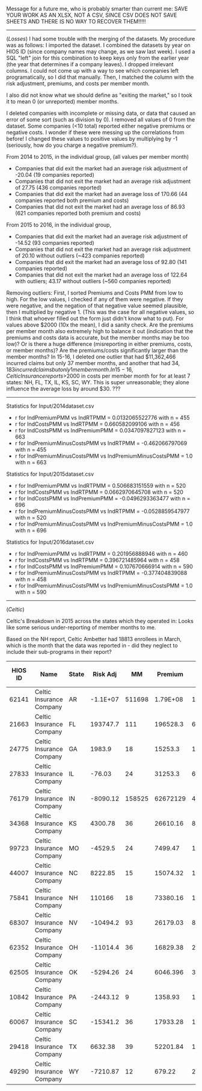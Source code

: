 Message for a future me, who is probably smarter than current me: SAVE YOUR WORK AS AN XLSX, NOT A CSV, SINCE CSV DOES NOT SAVE SHEETS AND THERE IS NO WAY TO RECOVER THEM!!!!!

- - -

(*Losses*) I had some trouble with the merging of the datasets. My procedure was as follows: I imported the dataset. I combined the datasets by year on HIOS ID (since company names may change, as we saw last week). I used a SQL "left" join for this combination to keep keys only from the earlier year (the year that determines if a company leaves). I dropped irrelevant columns. I could not come up with a way to see which companies left programatically, so I did that manually. Then, I matched the column with the risk adjustment, premiums, and costs per member month.

I also did not know what we should define as "exiting the market," so I took it to mean 0 (or unreported) member months.

I deleted companies with incomplete or missing data, or data that caused an error of some sort (such as division by 0). I removed all values of 0 from the dataset. Some companies (<10 total) reported either negative premiums or negative costs. I wonder if these were messing up the correlations from before! I changed these values to positive values by multiplying by -1 (seriously, how do you charge a negative premium?).

From 2014 to 2015, in the individual group, (all values per member month)

- Companies that did exit the market had an average risk adjustment of -20.04  (19 companies reported)
- Companies that did not exit the market had an average risk adjustment of 27.75 (436 companies reported)
- Companies that did exit the market had an average loss of 170.66 (44 companies reported both premium and costs)
- Companies that did not exit the market had an average loss of 86.93 (621 companies reported both premium and costs)


From 2015 to 2016, in the individual group,

- Companies that did exit the market had an average risk adjustment of -14.52 (93 companies reported)
- Companies that did not exit the market had an average risk adjustment of 20.10 without outliers  (~423 companies reported)
- Companies that did exit the market had an average loss of 92.80 (141 companies reported)
- Companies that did not exit the market had an average loss of 122.64 with outliers; 43.17 without outliers (~560 companies reported)

Removing outliers: First, I sorted Premiums and Costs PMM from low to high. For the low values, I checked if any of them were negative. If they were negative, and the negation of that negative value seemed plausible, then I multiplied by negative 1. (This was the case for all negative values, so I think that whoever filled out the form just didn't know what to put). For values above $2000 (10x the mean), I did a sanity check. Are the premiums per member month also extremely high to balance it out (indication that the premiums and costs data is accurate, but the member months may be too low)? Or is there a huge difference (misreporting in either premiums, costs, or member months)? Are the premiums/costs significantly larger than the member months? In 15-16, I deleted one outlier that had $11,362,466 incurred claims but only 37 member months, and another that had $34,183 incurred claims but only 1 member month. In 15-16, Celtic Insurance reports >$2000 in costs per member month for for at least 7 states: NH, FL, TX, IL, KS, SC, WY. This is super unreasonable; they alone influence the average loss by around $30. ???


- - - 

Statistics for Input/2014dataset.csv

- r for IndPremiumPMM vs IndRTPMM = 0.0132065522776 with n = 455
- r for IndCostsPMM vs IndRTPMM = 0.660582099106 with n = 456
- r for IndCostsPMM vs IndPremiumPMM = 0.0347097827123 with n = 663
- r for IndPremiumMinusCostsPMM vs IndRTPMM = -0.462066797069 with n = 455
- r for IndPremiumMinusCostsPMM vs IndPremiumMinusCostsPMM = 1.0 with n = 663


Statistics for Input/2015dataset.csv

- r for IndPremiumPMM vs IndRTPMM = 0.506683151559 with n = 520
- r for IndCostsPMM vs IndRTPMM = 0.0662970645708 with n = 520
- r for IndCostsPMM vs IndPremiumPMM = -0.0496293363477 with n = 696
- r for IndPremiumMinusCostsPMM vs IndRTPMM = -0.0528859547977 with n = 520
- r for IndPremiumMinusCostsPMM vs IndPremiumMinusCostsPMM = 1.0 with n = 696


Statistics for Input/2016dataset.csv

- r for IndPremiumPMM vs IndRTPMM = 0.201956888946 with n = 460
- r for IndCostsPMM vs IndRTPMM = 0.396721485964 with n = 458
- r for IndCostsPMM vs IndPremiumPMM = 0.107670666914 with n = 590
- r for IndPremiumMinusCostsPMM vs IndRTPMM = -0.377404839088 with n = 458
- r for IndPremiumMinusCostsPMM vs IndPremiumMinusCostsPMM = 1.0 with n = 590

- - -

(*Celtic*)

Celtic's Breakdown in 2015 across the states which they operated in: Looks like some serious under-reporting of member months to me. 

Based on the NH report, Celtic Ambetter had 18813 enrollees in March, which is the month that the data was reported in - did they neglect to include their sub-programs in their report?

| HIOS ID | Name                     | State | Risk Adj | MM     | Premium  | Costs    | 2015 RA PMM | 2015 Premium PMM | 2015 Cost PMM |
|---------|--------------------------|-------|----------|--------|----------|----------|-------------|------------------|---------------|
| 62141   | Celtic Insurance Company | AR    | -1.1E+07 | 511698 | 1.79E+08 | 1.92E+08 | -21.2883    | 349.3344         | 374.4909      |
| 21663   | Celtic Insurance Company | FL    | 193747.7 | 111    | 196528.3 | 635771.1 | 1745.475    | 1770.525         | 5727.668      |
| 24775   | Celtic Insurance Company | GA    | 1983.9   | 18     | 15253.3  | 17190.8  | 110.2167    | 847.4056         | 955.0446      |
| 27833   | Celtic Insurance Company | IL    | -76.03   | 24     | 31253.3  | 60705.38 | -3.16792    | 1302.221         | 2529.391      |
| 76179   | Celtic Insurance Company | IN    | -8090.12 | 158525 | 62672129 | 41910124 | -0.05103    | 395.3454         | 264.3755      |
| 34368   | Celtic Insurance Company | KS    | 4300.78  | 36     | 26610.16 | 80378.08 | 119.4661    | 739.1711         | 2232.724      |
| 99723   | Celtic Insurance Company | MO    | -4529.5  | 24     | 7499.47  | 14294.53 | -188.729    | 312.4779         | 595.6056      |
| 44007   | Celtic Insurance Company | NC    | 8222.85  | 15     | 15074.32 | 18276.07 | 548.19      | 1004.955         | 1218.405      |
| 75841   | Celtic Insurance Company | NH    | 110166   | 18     | 73380.16 | 193944.8 | 6120.333    | 4076.676         | 10774.71      |
| 68307   | Celtic Insurance Company | NV    | -10494.2 | 93     | 26179.03 | 81052.54 | -112.84     | 281.4949         | 871.5327      |
| 62352   | Celtic Insurance Company | OH    | -11014.4 | 36     | 16829.38 | 20911.53 | -305.954    | 467.4828         | 580.876       |
| 62505   | Celtic Insurance Company | OK    | -5294.26 | 24     | 6046.396 | 39685.41 | -220.594    | 251.9332         | 1653.559      |
| 10842   | Celtic Insurance Company | PA    | -2443.12 | 9      | 1358.93  | 15054.8  | -271.458    | 150.9922         | 1672.756      |
| 60067   | Celtic Insurance Company | SC    | -15341.2 | 36     | 17933.28 | 161955.3 | -426.145    | 498.1467         | 4498.759      |
| 29418   | Celtic Insurance Company | TX    | 6632.38  | 39     | 52201.84 | 121937.2 | 170.061     | 1338.509         | 3126.596      |
| 49290   | Celtic Insurance Company | WY    | -7210.87 | 12     | 679.22   | 24030.8  | -600.906    | 56.60167         | 2002.567      |